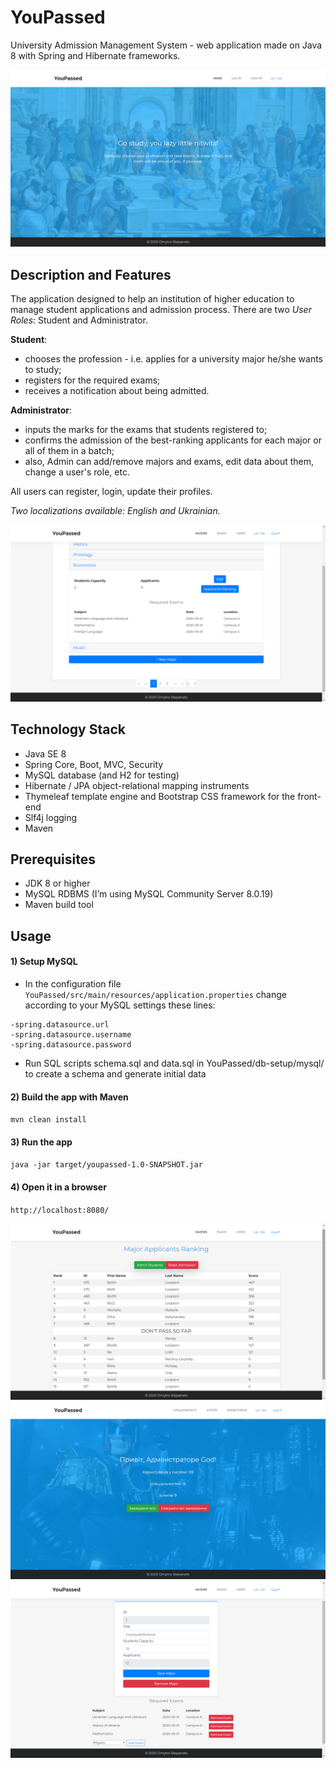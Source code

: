 # YouPassed

University Admission Management System  - web application made on Java 8 with Spring and Hibernate frameworks.

![](views-demo/index.png)

## Description and Features

The application designed to help an institution of higher education to manage student applications and admission process. There are two *User Roles*: Student and Administrator.

**Student**: 
- chooses the profession - i.e. applies for a university major he/she wants to study;
- registers for the required exams; 
- receives a notification about being admitted.

**Administrator**: 
- inputs the marks for the exams that students registered to;
- confirms the admission of the best-ranking applicants for each major or all of them in a batch;
- also, Admin can add/remove majors and exams, edit data about them, change a user's role, etc.

All users can register, login, update their profiles.

*Two localizations available: English and Ukrainian.*

![](views-demo/majors.png)

## Technology Stack
- Java SE 8
- Spring Core, Boot, MVC, Security
- MySQL database (and H2 for testing)
- Hibernate / JPA object-relational mapping instruments
- Thymeleaf template engine and Bootstrap CSS framework for the front-end
- Slf4j logging
- Maven

## Prerequisites
-	JDK 8 or higher
-	MySQL RDBMS (I’m using MySQL Community Server 8.0.19)
-	Maven build tool

## Usage

#### 1) Setup MySQL
-	In the configuration file 
`YouPassed/src/main/resources/application.properties`
change according to your MySQL settings these lines:
```
-spring.datasource.url 
-spring.datasource.username 
-spring.datasource.password
```
-	Run SQL scripts schema.sql and data.sql in YouPassed/db-setup/mysql/ to create a schema and generate initial data 

#### 2) Build the app with Maven
`mvn clean install`

#### 3) Run the app
`java -jar target/youpassed-1.0-SNAPSHOT.jar`

#### 4) Open it in a browser
`http://localhost:8080/`

![](views-demo/ranking.png)
![](views-demo/admin-home.png)
![](views-demo/edit-major.png)

